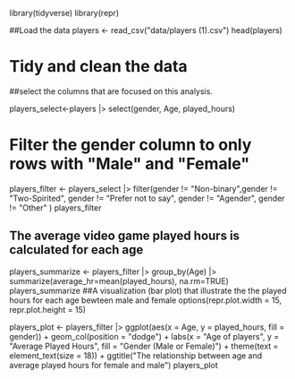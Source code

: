 library(tidyverse)
library(repr)

##Load the data
players <- read_csv("data/players (1).csv")
head(players)

# Tidy and clean the data 

##select the columns that are focused on this analysis. 

players_select<-players |>
    select(gender, Age, played_hours)

# Filter the gender column to only rows with "Male" and "Female"

players_filter <- players_select |>
    filter(gender != "Non-binary",gender != "Two-Spirited", gender !=  "Prefer not to say", gender != "Agender", gender != "Other" )
players_filter

## The average video game played hours is calculated for each age
players_summarize <- players_filter |>
    group_by(Age) |>
    summarize(average_hr=mean(played_hours), na.rm=TRUE)
players_summarize
##A visualization (bar plot) that illustrate the the played hours for each age bewteen male and female
options(repr.plot.width = 15, repr.plot.height = 15)

players_plot <- players_filter |>
    ggplot(aes(x = Age, y = played_hours, fill = gender)) +
    geom_col(position = "dodge") +
    labs(x = "Age of players", y = "Average Played Hours", fill = "Gender (Male or Female)") +
    theme(text = element_text(size = 18)) +
    ggtitle("The relationship between age and average played hours for female and male")
players_plot


